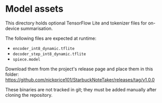 # Model assets

This directory holds optional TensorFlow Lite and tokenizer files for on-device
summarisation.

The following files are expected at runtime:

- `encoder_int8_dynamic.tflite`
- `decoder_step_int8_dynamic.tflite`
- `spiece.model`

Download them from the project's release page and place them in this folder:
https://github.com/nickprice101/StarbuckNoteTaker/releases/tag/v1.0.0

These binaries are not tracked in git; they must be added manually after
cloning the repository.
